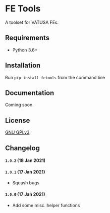 # FE Tools

A toolset for VATUSA FEs.

## Requirements
- Python 3.6+


## Installation
Run `pip install fetools` from the command line


## Documentation
Coming soon.


## License
[GNU GPLv3](https://www.gnu.org/licenses/gpl-3.0.en.html)


## Changelog

#### `1.0.2` (18 Jan 2021)
#### `1.0.1` (17 Jan 2021)
- Squash bugs

#### `1.0.0` (17 Jan 2021)
- Add some misc. helper functions
